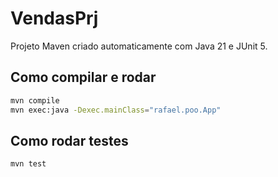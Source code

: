 # VendasPrj

Projeto Maven criado automaticamente com Java 21 e JUnit 5.

## Como compilar e rodar

```bash
mvn compile
mvn exec:java -Dexec.mainClass="rafael.poo.App"
```

## Como rodar testes

```bash
mvn test
```

